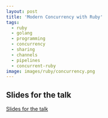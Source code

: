 ```yaml
---
layout: post
title: 'Modern Concurrency with Ruby'
tags:
  - ruby
  - golang
  - programming
  - concurrency
  - sharing
  - channels
  - pipelines
  - concurrent-ruby
image: images/ruby/concurrency.png
---
```


## Slides for the talk

[Slides for the talk](https://docs.google.com/presentation/d/1hgLXleSytsdXCRo6R3fxqi9XFK7dAsO2/edit?usp=sharing&ouid=105097944914173266944&rtpof=true&sd=true)
